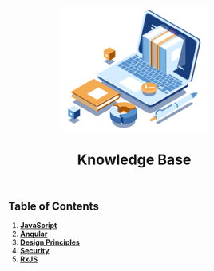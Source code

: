 <h1 align="center">
  <br>
  <img src="./img/knowledge-base.png" alt="Knowledge Base" height="250">
  <br>
  <br>
  Knowledge Base
  <br>
  <br>
</h1>

## Table of Contents

1. **[JavaScript](./javascript)**
2. **[Angular](./angular)**
3. **[Design Principles](./design-principles)**
4. **[Security](./security)**
5. **[RxJS](./rxjs)**